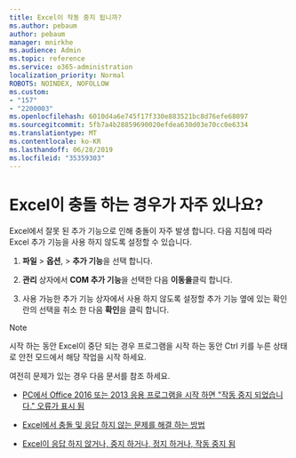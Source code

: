 ```yaml
---
title: Excel이 작동 중지 됩니까?
ms.author: pebaum
author: pebaum
manager: mnirkhe
ms.audience: Admin
ms.topic: reference
ms.service: o365-administration
localization_priority: Normal
ROBOTS: NOINDEX, NOFOLLOW
ms.custom:
- "157"
- "2200003"
ms.openlocfilehash: 6010d4a6e745f17f330e883521bc8d76efe68097
ms.sourcegitcommit: 5fb7a4b28859690020efdea630d03e70cc0e6334
ms.translationtype: MT
ms.contentlocale: ko-KR
ms.lasthandoff: 06/28/2019
ms.locfileid: "35359303"
---
```

# <a name="frequent-excel-crashes"></a>Excel이 충돌 하는 경우가 자주 있나요?

Excel에서 잘못 된 추가 기능으로 인해 충돌이 자주 발생 합니다. 다음 지침에 따라 Excel 추가 기능을 사용 하지 않도록 설정할 수 있습니다.
  
1. **파일** \> **옵션**, \> **추가 기능**을 선택 합니다.

2. **관리** 상자에서 **COM 추가 기능**을 선택한 다음 **이동을**클릭 합니다.

3. 사용 가능한 추가 기능 상자에서 사용 하지 않도록 설정할 추가 기능 옆에 있는 확인란의 선택을 취소 한 다음 **확인**을 클릭 합니다.

> [!NOTE]
> 시작 하는 동안 Excel이 중단 되는 경우 프로그램을 시작 하는 동안 Ctrl 키를 누른 상태로 안전 모드에서 해당 작업을 시작 하세요.
  
여전히 문제가 있는 경우 다음 문서를 참조 하세요.
  
- [PC에서 Office 2016 또는 2013 응용 프로그램을 시작 하면 "작동 중지 되었습니다." 오류가 표시 됨](https://support.office.com/article/52bd7985-4e99-4a35-84c8-2d9b8301a2fa.aspx)

- [Excel에서 충돌 및 응답 하지 않는 문제를 해결 하는 방법](https://support.microsoft.com/help/2758592/how-to-troubleshoot-crashing-and-not-responding-issues-with-excel)

- [Excel이 응답 하지 않거나, 중지 하거나, 정지 하거나, 작동 중지 됨](https://support.office.com/article/37e7d3c9-9e84-40bf-a805-4ca6853a1ff4.aspx)
